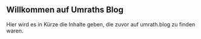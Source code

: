 ## Willkommen auf Umraths Blog

Hier wird es in Kürze die Inhalte geben, die zuvor auf umrath.blog zu finden waren.
